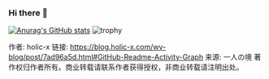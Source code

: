 ### Hi there 👋
[![Anurag's GitHub stats](https://github-readme-stats.vercel.app/api?username=baosuyaole1&theme=radical)](https://github.com/baosuyaole1)
![trophy](https://github-profile-trophy.vercel.app/?username=baosuyaole1)


作者: holic-x
链接: https://blog.holic-x.com/wv-blog/post/7ad96a5d.html#GitHub-Readme-Activity-Graph
来源: 一人の境
著作权归作者所有。商业转载请联系作者获得授权，非商业转载请注明出处。
<!--
**baosuyaole1/baosuyaole1** is a ✨ _special_ ✨ repository because its `README.md` (this file) appears on your GitHub profile.

Here are some ideas to get you started:

- 🔭 I’m currently working on ...
- 🌱 I’m currently learning ...
- 👯 I’m looking to collaborate on ...
- 🤔 I’m looking for help with ...
- 💬 Ask me about ...
- 📫 How to reach me: ...
- 😄 Pronouns: ...
- ⚡ Fun fact: ...
-->
